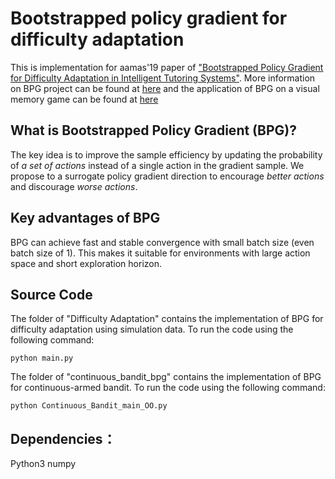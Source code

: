 # Bootstrapped policy gradient for difficulty adaptation
This is implementation for aamas'19 paper of ["Bootstrapped Policy Gradient for Difficulty Adaptation in Intelligent Tutoring Systems"](http://www.ifaamas.org/Proceedings/aamas2019/pdfs/p711.pdf).
More information on BPG project can be found at [here](https://yaqianzhang.github.io/2018/06/30/boostrapped-policy-gradient.html) and the application of BPG on a visual memory game can be found at [here](https://yaqianzhang.github.io/2018/06/30/difficulty-adjustment-for-visual-memory-training.html)
## What is Bootstrapped Policy Gradient (BPG)?
The key idea is to improve the sample efficiency by updating the probability of _a set of actions_ instead of a single action in the gradient sample.
We propose to a surrogate policy gradient direction to encourage _better actions_ and discourage _worse actions_.
## Key advantages of BPG
BPG can achieve fast and stable convergence with small batch size (even batch size of 1). This makes it suitable for environments with large action space and short exploration horizon.

## Source Code
The folder of "Difficulty Adaptation" contains the implementation of BPG for difficulty adaptation using simulation data.
To run the code using the following command:

`python main.py`

The folder of "continuous_bandit_bpg" contains the implementation of BPG for continuous-armed bandit.
To run the code using the following command:

`python Continuous_Bandit_main_OO.py`

## Dependencies：
Python3
numpy



